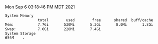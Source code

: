 Mon Sep  6 03:18:46 PM MDT 2021
```bash
System Memory
               total        used        free      shared  buff/cache   available
Mem:           7.7Gi       530Mi       5.3Gi       8.0Mi       1.8Gi       6.7Gi
Swap:          7.6Gi       220Mi       7.4Gi
System Storage
656M	.
```
```bash
